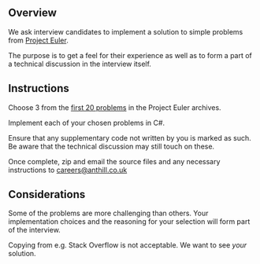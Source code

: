 ## Overview
 
We ask interview candidates to implement a solution to simple problems from [Project Euler](https://projecteuler.net/).
 
The purpose is to get a feel for their experience as well as to form a part of a technical discussion in the interview itself.
 
 
## Instructions
 
Choose 3 from the [first 20 problems](https://github.com/anthillcrm/tech-test/raw/main/ProjectEulerFirst20Problems.docx) in the Project Euler archives. 
 
Implement each of your chosen problems in C#.
 
Ensure that any supplementary code not written by you is marked as such. Be aware that the technical discussion may still touch on these.
 
Once complete, zip and email the source files and any necessary instructions to [careers@anthill.co.uk](mailto:careers@anthill.co.uk)
 
 
## Considerations
 
Some of the problems are more challenging than others. Your implementation choices and the reasoning for your selection will form part of the interview.
 
Copying from e.g. Stack Overflow is not acceptable. We want to see _your_ solution.
